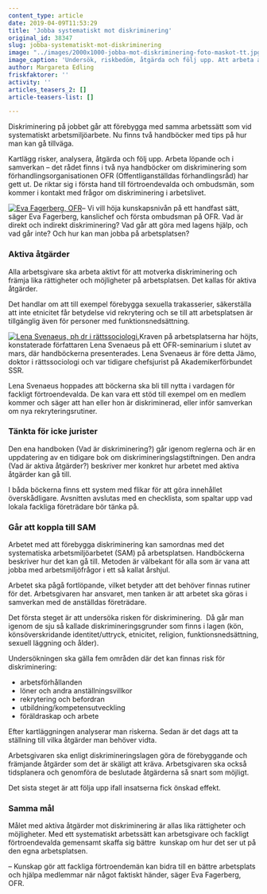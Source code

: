 ```yaml
---
content_type: article
date: 2019-04-09T11:53:29
title: 'Jobba systematiskt mot diskriminering'
original_id: 38347
slug: jobba-systematiskt-mot-diskriminering
image: "../images/2000x1000-jobba-mot-diskriminering-foto-maskot-tt.jpg"
image_caption: 'Undersök, riskbedöm, åtgärda och följ upp. Att arbeta aktivt mot diskriminering i arbetslivet ska göras på samma sätt som annat systematiskt arbetsmiljöarbete. Nu finns två handböcker om hur man kan göra. '
author: Margareta Edling
friskfaktorer: ''
activity: ''
articles_teasers_2: []
article-teasers-list: []

---
```


Diskriminering på jobbet går att förebygga med samma arbetssätt som vid systematiskt arbetsmiljöarbete. Nu finns två handböcker med tips på hur man kan gå tillväga.

Kartlägg risker, analysera, åtgärda och följ upp. Arbeta löpande och i samverkan – det rådet finns i två nya handböcker om diskriminering som förhandlingsorganisationen OFR (Offentliganställdas förhandlingsråd) har gett ut. De riktar sig i första hand till förtroendevalda och ombudsmän, som kommer i kontakt med frågor om diskriminering i arbetslivet. ­

­­[![Eva Fagerberg, OFR](https://www.suntarbetsliv.se/wp-content/uploads/2019/04/200x220-eva-fagerberg-foto-asa-hammar.jpg)](https://www.suntarbetsliv.se/wp-content/uploads/2019/04/200x220-eva-fagerberg-foto-asa-hammar.jpg)– Vi vill höja kunskapsnivån på ett handfast sätt, säger Eva Fagerberg, kanslichef och första ombudsman på OFR. Vad är direkt och indirekt diskriminering? Vad går att göra med lagens hjälp, och vad går inte? Och hur kan man jobba på arbetsplatsen?

### Aktiva åtgärder

Alla arbetsgivare ska arbeta aktivt för att motverka diskriminering och främja lika rättigheter och möjligheter på arbetsplatsen. Det kallas för aktiva åtgärder.

Det handlar om att till exempel förebygga sexuella trakasserier, säkerställa att inte etnicitet får betydelse vid rekrytering och se till att arbetsplatsen är tillgänglig även för personer med funktionsnedsättning.

[![Lena Svenaeus, ph dr i rättssociologi.](https://www.suntarbetsliv.se/wp-content/uploads/2019/04/200x220-LenaSvenaeus2015.jpg)](https://www.suntarbetsliv.se/wp-content/uploads/2019/04/200x220-LenaSvenaeus2015.jpg)Kraven på arbetsplatserna har höjts, konstaterade författaren Lena Svenaeus på ett OFR-seminarium i slutet av mars, där handböckerna presenterades. Lena Svenaeus är före detta Jämo, doktor i rättssociologi och var tidigare chefsjurist på Akademikerförbundet SSR.

Lena Svenaeus hoppades att böckerna ska bli till nytta i vardagen för fackligt förtroendevalda. De kan vara ett stöd till exempel om en medlem kommer och säger att han eller hon är diskriminerad, eller inför samverkan om nya rekryteringsrutiner.

### Tänkta för icke jurister

Den ena handboken (Vad är diskriminering?) går igenom reglerna och är en uppdatering av en tidigare bok om diskrimineringslagstiftningen. Den andra (Vad är aktiva åtgärder?) beskriver mer konkret hur arbetet med aktiva åtgärder kan gå till.

I båda böckerna finns ett system med flikar för att göra innehållet överskådligare. Avsnitten avslutas med en checklista, som spaltar upp vad lokala fackliga företrädare bör tänka på.

### Går att koppla till SAM

Arbetet med att förebygga diskriminering kan samordnas med det systematiska arbetsmiljöarbetet (SAM) på arbetsplatsen. Handböckerna beskriver hur det kan gå till. Metoden är välbekant för alla som är vana att jobba med arbetsmiljöfrågor i ett så kallat årshjul.

Arbetet ska pågå fortlöpande, vilket betyder att det behöver finnas rutiner för det. Arbetsgivaren har ansvaret, men tanken är att arbetet ska göras i samverkan med de anställdas företrädare.

Det första steget är att undersöka risken för diskriminering.  Då går man igenom de sju så kallade diskrimineringsgrunder som finns i lagen (kön, könsöverskridande identitet/uttryck, etnicitet, religion, funktionsnedsättning, sexuell läggning och ålder).

Undersökningen ska gälla fem områden där det kan finnas risk för diskriminering:

*   arbetsförhållanden
*   löner och andra anställningsvillkor
*   rekrytering och befordran
*   utbildning/kompetensutveckling
*   föräldraskap och arbete

Efter kartläggningen analyserar man riskerna. Sedan är det dags att ta ställning till vilka åtgärder man behöver vidta.

Arbetsgivaren ska enligt diskrimineringslagen göra de förebyggande och främjande åtgärder som det är skäligt att kräva. Arbetsgivaren ska också tidsplanera och genomföra de beslutade åtgärderna så snart som möjligt.

Det sista steget är att följa upp ifall insatserna fick önskad effekt.

### Samma mål

Målet med aktiva åtgärder mot diskriminering är allas lika rättigheter och möjligheter. Med ett systematiskt arbetssätt kan arbetsgivare och fackligt förtroendevalda gemensamt skaffa sig bättre  kunskap om hur det ser ut på den egna arbetsplatsen.

– Kunskap gör att fackliga förtroendemän kan bidra till en bättre arbetsplats och hjälpa medlemmar när något faktiskt händer, säger Eva Fagerberg, OFR.

